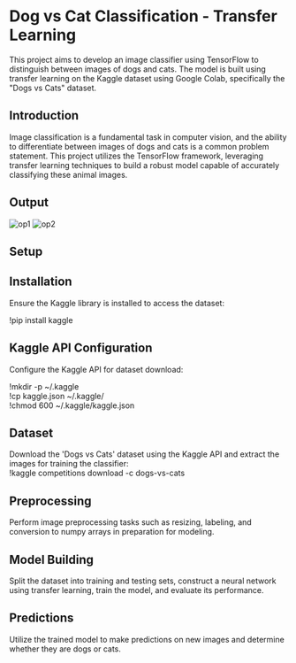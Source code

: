 # Dog vs Cat Classification - Transfer Learning

This project aims to develop an image classifier using TensorFlow to distinguish between images of dogs and cats. The model is built using transfer learning on the Kaggle dataset using Google Colab, specifically the "Dogs vs Cats" dataset.

## Introduction
Image classification is a fundamental task in computer vision, and the ability to differentiate between images of dogs and cats is a common problem statement. This project utilizes the TensorFlow framework, leveraging transfer learning techniques to build a robust model capable of accurately classifying these animal images.

## Output
![op1](https://github.com/dineshrx/Dog-vs-Cat-Classification-Transfer-Learning/assets/144202549/45605507-0730-407e-a6f5-7d34f7be2b75)
![op2](https://github.com/dineshrx/Dog-vs-Cat-Classification-Transfer-Learning/assets/144202549/ab06112c-2a03-4a3e-a955-32c2340ca8d5)
## Setup
## Installation
Ensure the Kaggle library is installed to access the dataset:

!pip install kaggle

## Kaggle API Configuration
Configure the Kaggle API for dataset download:

!mkdir -p ~/.kaggle <br />
!cp kaggle.json ~/.kaggle/ <br />
!chmod 600 ~/.kaggle/kaggle.json

## Dataset

Download the 'Dogs vs Cats' dataset using the Kaggle API and extract the images for training the classifier: <br />
!kaggle competitions download -c dogs-vs-cats


## Preprocessing

Perform image preprocessing tasks such as resizing, labeling, and conversion to numpy arrays in preparation for modeling.

## Model Building

Split the dataset into training and testing sets, construct a neural network using transfer learning, train the model, and evaluate its performance.

## Predictions

Utilize the trained model to make predictions on new images and determine whether they are dogs or cats.

